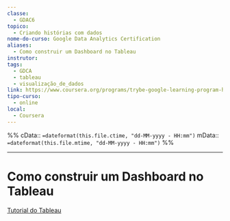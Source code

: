 ```yaml
---
classe:
  - GDAC6
topico:
  - Criando histórias com dados
nome-do-curso: Google Data Analytics Certification
aliases:
  - Como construir um Dashboard no Tableau
instrutor: 
tags:
  - GDCA
  - tableau
  - visualização_de_dados
link: https://www.coursera.org/programs/trybe-google-learning-program-hrevt/professional-certificates/google-data-analytics?collectionId=twDTY
tipo-curso:
  - online
local:
  - Coursera
---
```

%%
cData:: `=dateformat(this.file.ctime, "dd-MM-yyyy - HH:mm")`
mData:: `=dateformat(this.file.mtime, "dd-MM-yyyy - HH:mm")`
%%
____

# Como construir um Dashboard no Tableau 

[Tutorial do Tableau](https://help.tableau.com/current/pro/desktop/en-us/dashboards_create.htm)